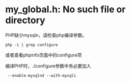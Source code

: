 # my_global.h: No such file or directory

PHP缺少mysqln，请检查php编译参数。

```shell
php -i | grep configure
```
或者查看phpinfo页面中的configure项


编译PHP时，./configure参数中务必要加入

```shell
 --enable-mysqlnd --with-mysqli
```

